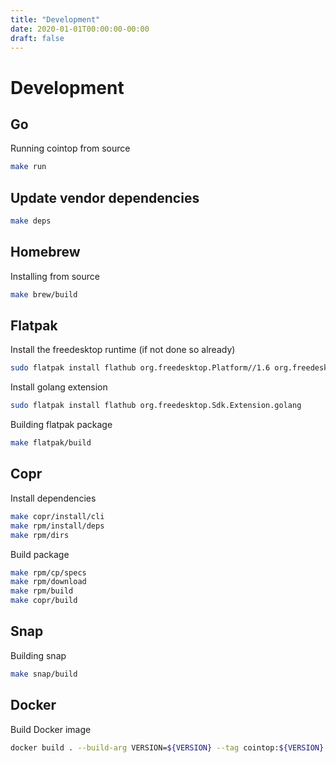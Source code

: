```yaml
---
title: "Development"
date: 2020-01-01T00:00:00-00:00
draft: false
---
```

# Development

## Go

Running cointop from source

```bash
make run
```

## Update vendor dependencies

```bash
make deps
```

## Homebrew

Installing from source

```bash
make brew/build
```

## Flatpak

Install the freedesktop runtime (if not done so already)

```bash
sudo flatpak install flathub org.freedesktop.Platform//1.6 org.freedesktop.Sdk//1.6
```

Install golang extension

```bash
sudo flatpak install flathub org.freedesktop.Sdk.Extension.golang
```

Building flatpak package

```bash
make flatpak/build
```

## Copr

Install dependencies

```bash
make copr/install/cli
make rpm/install/deps
make rpm/dirs
```

Build package

```bash
make rpm/cp/specs
make rpm/download
make rpm/build
make copr/build
```

## Snap

Building snap

```bash
make snap/build
```


## Docker

Build Docker image
```bash
docker build . --build-arg VERSION=${VERSION} --tag cointop:${VERSION}
```
